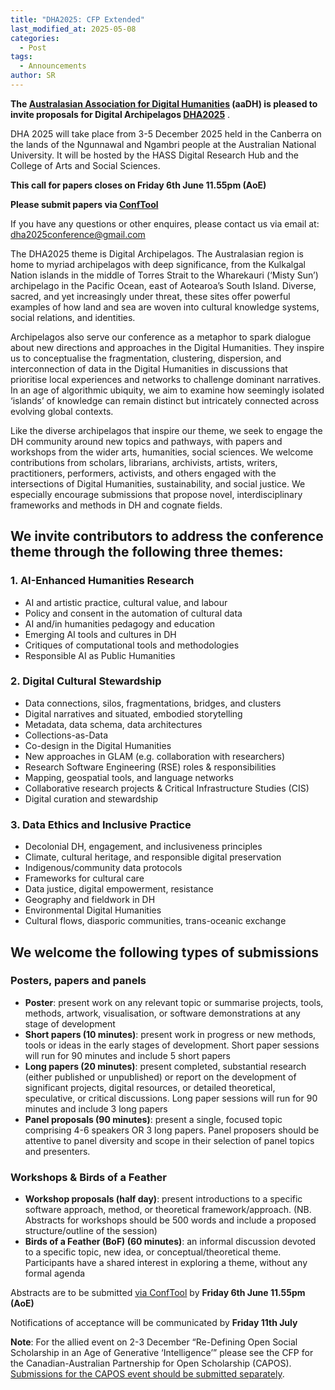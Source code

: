 ```yaml
---
title: "DHA2025: CFP Extended"
last_modified_at: 2025-05-08
categories:
  - Post
tags:
  - Announcements
author: SR
---
```



**The [Australasian Association for Digital Humanities](https://aadh.au/) (aaDH) is pleased to invite proposals for Digital Archipelagos [DHA2025](https://dha25.org/)** .

DHA 2025 will take place from 3-5 December 2025 held in the Canberra on the lands of the Ngunnawal and Ngambri people at the Australian National University. It will be hosted by the HASS Digital Research Hub and the College of Arts and Social Sciences.

**This call for papers closes on Friday 6th June 11.55pm (AoE)**

**Please submit papers via [ConfTool](https://www.conftool.org/dha2025/)**

If you have any questions or other enquires, please contact us via email at: <dha2025conference@gmail.com> 

The DHA2025 theme is Digital Archipelagos. The Australasian region is home to myriad archipelagos with deep significance, from the Kulkalgal Nation islands in the middle of Torres Strait to the Wharekauri (‘Misty Sun’) archipelago in the Pacific Ocean, east of Aotearoa’s South Island. Diverse, sacred, and yet increasingly under threat, these sites offer powerful examples of how land and sea are woven into cultural knowledge systems, social relations, and identities.

Archipelagos also serve our conference as a metaphor to spark dialogue about new directions and approaches in the Digital Humanities. They inspire us to conceptualise the fragmentation, clustering, dispersion, and interconnection of data in the Digital Humanities in discussions that prioritise local experiences and networks to challenge dominant narratives. In an age of algorithmic ubiquity, we aim to examine how seemingly isolated ‘islands’ of knowledge can remain distinct but intricately connected across evolving global contexts.

Like the diverse archipelagos that inspire our theme, we seek to engage the DH community around new topics and pathways, with papers and workshops from the wider arts, humanities, social sciences. We welcome contributions from scholars, librarians, archivists, artists, writers, practitioners, performers, activists, and others engaged with the intersections of Digital Humanities, sustainability, and social justice. We especially encourage submissions that propose novel, interdisciplinary frameworks and methods in DH and cognate fields.

## We invite contributors to address the conference theme through the following three themes:

### 1. AI-Enhanced Humanities Research
- AI and artistic practice, cultural value, and labour
- Policy and consent in the automation of cultural data
- AI and/in humanities pedagogy and education
- Emerging AI tools and cultures in DH
- Critiques of computational tools and methodologies
- Responsible AI as Public Humanities
  
### 2. Digital Cultural Stewardship
- Data connections, silos, fragmentations, bridges, and clusters
- Digital narratives and situated, embodied storytelling
- Metadata, data schema, data architectures
- Collections-as-Data
- Co-design in the Digital Humanities
- New approaches in GLAM (e.g. collaboration with researchers)
- Research Software Engineering (RSE) roles & responsibilities
- Mapping, geospatial tools, and language networks
- Collaborative research projects & Critical Infrastructure Studies (CIS)
- Digital curation and stewardship
  
### 3. Data Ethics and Inclusive Practice
- Decolonial DH, engagement, and inclusiveness principles
- Climate, cultural heritage, and responsible digital preservation
- Indigenous/community data protocols
- Frameworks for cultural care
- Data justice, digital empowerment, resistance
- Geography and fieldwork in DH
- Environmental Digital Humanities
- Cultural flows, diasporic communities, trans-oceanic exchange

## We welcome the following types of submissions

### Posters, papers and panels
- **Poster**: present work on any relevant topic or summarise projects, tools, methods, artwork, visualisation, or software demonstrations at any stage of development
- **Short papers (10 minutes)**: present work in progress or new methods, tools or ideas in the early stages of development. Short paper sessions will run for 90 minutes and include 5 short papers
- **Long papers (20 minutes)**: present completed, substantial research (either published or unpublished) or report on the development of significant projects, digital resources, or detailed theoretical, speculative, or critical discussions. Long paper sessions will run for 90 minutes and include 3 long papers
- **Panel proposals (90 minutes)**: present a single, focused topic comprising 4-6 speakers OR 3 long papers. Panel proposers should be attentive to panel diversity and scope in their selection of panel topics and presenters.

### Workshops & Birds of a Feather
- **Workshop proposals (half day)**: present introductions to a specific software approach, method, or theoretical framework/approach. (NB. Abstracts for workshops should be 500 words and include a proposed structure/outline of the session)
- **Birds of a Feather (BoF) (60 minutes)**: an informal discussion devoted to a specific topic, new idea, or conceptual/theoretical theme. Participants have a shared interest in exploring a theme, without any formal agenda

Abstracts are to be submitted [via ConfTool](https://www.conftool.org/dha2025/) by **Friday 6th June 11.55pm (AoE)**

Notifications of acceptance will be communicated by **Friday 11th July**

**Note**: For the allied event on 2-3 December “Re-Defining Open Social Scholarship in an Age of Generative ‘Intelligence’” please see the CFP for the Canadian-Australian Partnership for Open Scholarship (CAPOS). [Submissions for the CAPOS event should be submitted separately](https://inke.ca/re-defining-open-social-scholarship-in-an-age-of-generative-intelligence/).